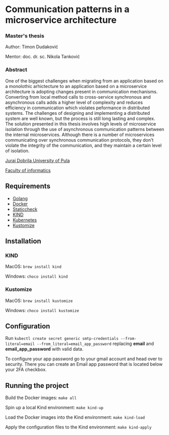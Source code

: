 # Communication patterns in a microservice architecture
### Master's thesis
Author: Timon Dudaković

Mentor: doc. dr. sc. Nikola Tanković

### Abstract
One of the biggest challenges when migrating from an application based on a monolothic arhictecture to an application based on a microservice architecture is adopting changes present in communication mechanisms. Converting from local method calls to cross-service synchronous and asynchronous calls adds a higher level of complexity and reduces efficiency in communication which violates peformance in distributed systems. The challenges of designing and implementing a distributed system are well known, but the process is still long lasting and complex. The solution presented in this thesis involves high levels of microservice isolation through the use of asynchronous communication patterns between the internal microservices. Although there is a number of microservices communicating over synchronous communication protocols, they don't violate the integrity of the communication, and they maintain a certain level of isolation.

[Juraj Dobrila University of Pula](https://www.unipu.hr/)

[Faculty of informatics](https://fipu.unipu.hr/fipu)

## Requirements
- [Golang](https://go.dev/)
- [Docker](https://www.docker.com/)
- [Staticcheck](https://staticcheck.io/docs)
- [KIND](https://kind.sigs.k8s.io/docs/user/quick-start/)
- [Kubernetes](https://kubernetes.io/docs/tasks/tools/)
- [Kustomize](https://kubectl.docs.kubernetes.io/installation/kustomize/)


## Installation
### KIND
MacOS: ```brew install kind```

Windows: ```choco install kind```

### Kustomize
MacOS: ```brew install kustomize```

Windows: ```choco install kustomize```

## Configuration
Run ```kubectl create secret generic smtp-credentials --from-literal=email --from_literal=email_app_password``` replacing **email** and **email_app_password** with valid data.

To configure your app password go to your gmail account and head over to security.
There you can create an Email app password that is located below your 2FA checkbox.

## Running the project
Build the Docker images: ```make all```

Spin up a local Kind environment: ```make kind-up```

Load the Docker images into the Kind environment: ```make kind-load```

Apply the configuration files to the Kind environment: ```make kind-apply```
